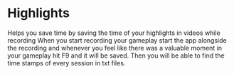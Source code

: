 # Highlights
Helps you save time by saving the time of your highlights in videos while recording
When you start recording your gameplay start the app alongside the recording and whenever
you feel like there was a valuable moment in your gameplay hit F9
and it will be saved. Then you will be able to find the time stamps of every session in txt files.

